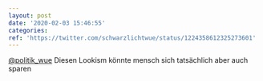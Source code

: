 ```yaml
---
layout: post
date: '2020-02-03 15:46:55'
categories: 
ref: 'https://twitter.com/schwarzlichtwue/status/1224358612325273601'
---
```

[@politik_wue](https://twitter.com/politik_wue) Diesen Lookism könnte mensch sich tatsächlich aber auch sparen